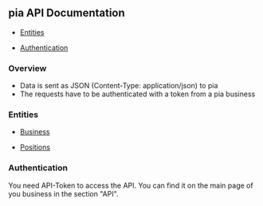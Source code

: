 ## pia API Documentation

- [Entities](#entities)

- [Authentication](#authentication)


### Overview

- Data is sent as JSON (Content-Type: application/json) to pia
- The requests have to be authenticated with a token from a pia business

### Entities

- [Business](business.md)

- [Positions](positions/positions.md)


### Authentication

You need API-Token to access the API. You can find it on the main page of you business in the section "API".